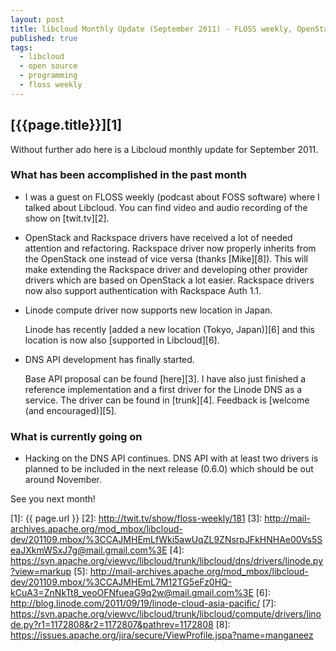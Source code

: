 ```yaml
---
layout: post
title: libcloud Monthly Update (September 2011) - FLOSS weekly, OpenStack driver improvements, DNS API
published: true
tags:
  - libcloud
  - open source
  - programming
  - floss weekly
---
```


## [{{page.title}}][1]

Without further ado here is a Libcloud monthly update for September 2011.

### What has been accomplished in the past month

* I was a guest on FLOSS weekly (podcast about FOSS software) where I talked about
  Libcloud. You can find video and audio recording of the show on [twit.tv][2].

* OpenStack and Rackspace drivers have received a lot of needed attention and
  refactoring. Rackspace driver now properly inherits from the OpenStack one
  instead of vice versa (thanks [Mike][8]). This will make extending the Rackspace
  driver and developing other provider drivers which are based on OpenStack a lot
  easier. Rackspace drivers now also support authentication with Rackspace Auth
  1.1.

* Linode compute driver now supports new location in Japan.

  Linode has recently [added a new location (Tokyo, Japan)][6] and this location is
  now also [supported in Libcloud][6].

* DNS API development has finally started.

  Base API proposal can be found [here][3]. I have also just finished a reference
  implementation and a first driver for the Linode DNS as a service.
  The driver can be found in [trunk][4]. Feedback is [welcome (and encouraged)][5].


### What is currently going on

* Hacking on the DNS API continues. DNS API with at least two drivers is planned
  to be included in the next release (0.6.0) which should be out around November.

See you next month!

[1]: {{ page.url }}
[2]: http://twit.tv/show/floss-weekly/181
[3]: http://mail-archives.apache.org/mod_mbox/libcloud-dev/201109.mbox/%3CCAJMHEmLfWki5awUqZL9ZNsrpJFkHNHAe00Vs5SeaJXkmWSxJ7g@mail.gmail.com%3E
[4]: https://svn.apache.org/viewvc/libcloud/trunk/libcloud/dns/drivers/linode.py?view=markup
[5]: http://mail-archives.apache.org/mod_mbox/libcloud-dev/201109.mbox/%3CCAJMHEmL7M12TG5eFz0HQ-kCuA3=ZnNkTt8_veoOFNfueaG9q2w@mail.gmail.com%3E
[6]: http://blog.linode.com/2011/09/19/linode-cloud-asia-pacific/
[7]: https://svn.apache.org/viewvc/libcloud/trunk/libcloud/compute/drivers/linode.py?r1=1172808&r2=1172807&pathrev=1172808
[8]: https://issues.apache.org/jira/secure/ViewProfile.jspa?name=manganeez

